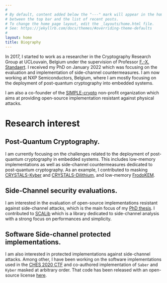 ```yaml
---
#
# By default, content added below the "---" mark will appear in the home page
# between the top bar and the list of recent posts.
# To change the home page layout, edit the _layouts/home.html file.
# See: https://jekyllrb.com/docs/themes/#overriding-theme-defaults
#
layout: home
title: Biography
---
```


In 2017, I started to work as a researcher in the Cryptography
Research Group at UCLouvain, Belgium under the supervision of Professor [F.-X.
Standaert](https://perso.uclouvain.be/fstandae/). I received my PhD on January
2022 which was focusing on the evaluation and implementation of side-channel
countermeasures. I am now working at NXP Semiconductors, Belgium, where I am mostly 
focusing on the deployment of post-quantum cryptography into embedded systems. 


I am also a co-founder of the [SIMPLE-crypto](https://www.simple-crypto.dev/)
non-profit organization which aims at providing open-source implementation
resistant against physical attacks. 

# Research interest

## Post-Quantum Cryptography.
I am currently focusing on the challenges related to the deployment of post-quantum 
cryptography in embedded systems. This includes low-memory implementations as well 
as side-channel countermeasures dedicated to post-quantum cryptography. As an example, 
I contributed to masking [CRYSTALS-Kyber](https://eprint.iacr.org/2022/158) and [CRYSTALS-Dilithium](https://eprint.iacr.org/2022/1406), and low-memory [FrodoKEM](https://eprint.iacr.org/2023/158).

## Side-Channel security evaluations. 

I am interested in the evaluation of open-source implementations resistant
against side-channel attacks, which is the main focus of my [PhD thesis](https://dial.uclouvain.be/pr/boreal/object/boreal:258155).
I contributed to [SCALib](https://github.com/simple-crypto/SCALib) which is a library dedicated
to side-channel analysis with a strong focus on performances and simplicity.

## Software Side-channel protected implementations.

I am also interested in protected implementations against side-channel attacks. 
Among other, I have been working on the software implementations used in the 
[CHES 2020 CTF](https://ctf.spook.dev/) and co-authored implementation of 
`Saber` and `Kyber` masked at arbitrary order. That code has been released with 
an open-source license [here](https://github.com/uclcrypto/pqm4_masked).

